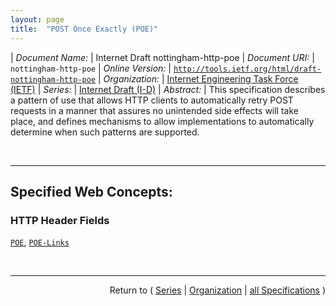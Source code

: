 ```yaml
---
layout: page
title:  "POST Once Exactly (POE)"
---
```


| *Document Name:* | Internet Draft nottingham-http-poe
| *Document URI:* | `nottingham-http-poe`
| *Online Version:* | [`http://tools.ietf.org/html/draft-nottingham-http-poe`](http://tools.ietf.org/html/draft-nottingham-http-poe)
| *Organization:* | [Internet Engineering Task Force (IETF)](..  "List of specification series by this organization")
| *Series:* | [Internet Draft (I-D)](.  "List of specifications in this series")
| *Abstract:* | This specification describes a pattern of use that allows HTTP clients to automatically retry POST requests in a manner that assures no unintended side effects will take place, and defines mechanisms to allow implementations to automatically determine when such patterns are supported.

<br/>
<hr/>

## Specified Web Concepts:

### HTTP Header Fields

[`POE`](/concepts/http-header/POE "The POE HTTP header is a request-header field whose field-value indicates the version of POE that a client supports."), [`POE-Links`](/concepts/http-header/POE-Links "The POE-Links HTTP header is an entity-header field whose field-value is a comma-separated list of quoted URI-references (without fragment identifiers) that the origin server asserts to be POE resources. The contents of the POE-Links response header SHOULD correspond to links found in the content of the response body.")



<br/>
<hr/>

<p style="text-align: right">Return to ( <a href="./">Series</a> | <a href="../">Organization</a> | <a href="../../">all Specifications</a> )</p>